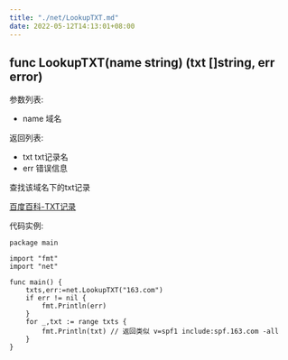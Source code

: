 ```yaml
---
title: "./net/LookupTXT.md"
date: 2022-05-12T14:13:01+08:00
---
```

## func LookupTXT(name string) (txt []string, err error)

参数列表:

- name 域名

返回列表:

- txt txt记录名
- err 错误信息

查找该域名下的txt记录

[百度百科-TXT记录](http://baike.baidu.com/view/1372987.htm)

代码实例:

	package main
	
	import "fmt"
	import "net"
	
	func main() {
		txts,err:=net.LookupTXT("163.com")
		if err != nil {
			fmt.Println(err)
		}
		for _,txt := range txts {
			fmt.Println(txt) // 返回类似 v=spf1 include:spf.163.com -all
		}
	}